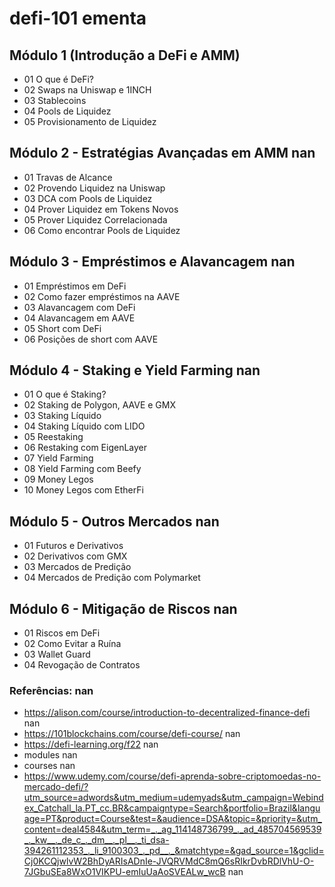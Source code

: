 # defi-101 ementa

## Módulo 1 (Introdução a DeFi e AMM)
- 01 O que é DeFi?
- 02 Swaps na Uniswap e 1INCH
- 03 Stablecoins
- 04 Pools de Liquidez
- 05 Provisionamento de Liquidez
## Módulo 2 - Estratégias Avançadas em AMM nan
- 01 Travas de Alcance
- 02 Provendo Liquidez na Uniswap
- 03 DCA com Pools de Liquidez
- 04 Prover Liquidez em Tokens Novos
- 05 Prover Liquidez Correlacionada
- 06 Como encontrar Pools de Liquidez
## Módulo 3 - Empréstimos e Alavancagem nan
- 01 Empréstimos em DeFi
- 02 Como fazer empréstimos na AAVE
- 03 Alavancagem com DeFi
- 04 Alavancagem em AAVE
- 05 Short com DeFi
- 06 Posições de short com AAVE
## Módulo 4 - Staking e Yield Farming nan
- 01 O que é Staking?
- 02 Staking de Polygon, AAVE e GMX 
- 03 Staking Líquido
- 04 Staking Líquido com LIDO
- 05 Reestaking
- 06 Restaking com EigenLayer
- 07 Yield Farming
- 08 Yield Farming com Beefy
- 09 Money Legos
- 10 Money Legos com EtherFi
## Módulo 5 - Outros Mercados nan
- 01 Futuros e Derivativos
- 02 Derivativos com GMX
- 03 Mercados de Predição
- 04 Mercados de Predição com Polymarket
## Módulo 6 - Mitigação de Riscos  nan
- 01 Riscos em DeFi
- 02 Como Evitar a Ruína
- 03 Wallet Guard
- 04 Revogação de Contratos

### Referências: nan
- https://alison.com/course/introduction-to-decentralized-finance-defi nan
- https://101blockchains.com/course/defi-course/ nan
- https://defi-learning.org/f22 nan
- modules nan
- courses nan
- https://www.udemy.com/course/defi-aprenda-sobre-criptomoedas-no-mercado-defi/?utm_source=adwords&utm_medium=udemyads&utm_campaign=Webindex_Catchall_la.PT_cc.BR&campaigntype=Search&portfolio=Brazil&language=PT&product=Course&test=&audience=DSA&topic=&priority=&utm_content=deal4584&utm_term=_._ag_114148736799_._ad_485704569539_._kw__._de_c_._dm__._pl__._ti_dsa-394261112353_._li_9100303_._pd__._&matchtype=&gad_source=1&gclid=Cj0KCQjwlvW2BhDyARIsADnIe-JVQRVMdC8mQ6sRIkrDvbRDlVhU-O-7JGbuSEa8WxO1VIKPU-emIuUaAoSVEALw_wcB nan
